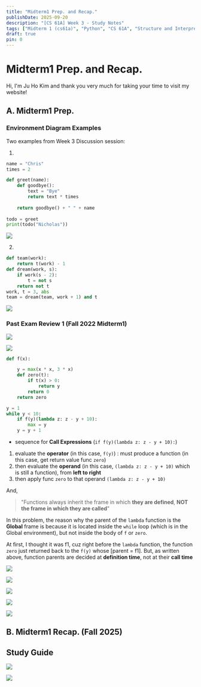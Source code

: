 ```yaml
---
title: "Midterm1 Prep. and Recap."
publishDate: 2025-09-20
description: "[CS 61A] Week 3 - Study Notes"
tags: ["Midterm 1 (cs61a)", "Python", "CS 61A", "Structure and Interpretation of Computer Programs"]
draft: true
pin: 0
---
```


# Midterm1 Prep. and Recap.

Hi, I'm Ju Ho Kim and thank you very much for taking your time to visit my website!

## A. Midterm1 Prep.

### Environment Diagram Examples

Two examples from Week 3 Discussion session:

1. 

```python
name = "Chris"
times = 2

def greet(name):
    def goodbye():
        text = "Bye"
        return text * times
        
    return goodbye() + " " + name
    
todo = greet
print(todo("Nicholas"))
```

![](./_images/04-cs61a-week3/envir01.jpg)

2. 

```python
def team(work):
    return t(work) - 1
def dream(work, s):
    if work(s - 2):
        t = not s
    return not t
work, t = 3, abs
team = dream(team, work + 1) and t
```

![](./_images/04-cs61a-week3/envir02.jpg)

### Past Exam Review 1 (Fall 2022 Midterm1)

![](./_images/04-cs61a-week3/fall22-mt1-1.jpg)

![](./_images/04-cs61a-week3/fall22-mt1-2.jpg)

```python
def f(x):

    y = max(x * x, 3 * x)
    def zero(t):
        if t(x) > 0:
            return y
        return 0
    return zero

y = 1
while y < 10:
    if f(y)(lambda z: z - y + 10):
        max = y
    y = y + 1
```

- sequence for **Call Expressions** (`if f(y)(lambda z: z - y + 10):`)

1. evaluate the **operator** (in this case, `f(y)`) : must produce a function (in this case, get return value func `zero`)
2. then evaluate the **operand** (in this case, `(lambda z: z - y + 10)` which is still a function), from **left to right**
3. then apply func `zero` to that operand `(lambda z: z - y + 10)`

And,

> "Functions always inherit the frame in which **they are defined**, **NOT the frame in which they are called**"

In this problem, the reason why the parent of the `lambda` function is the **Global** frame is because it is located inside the `while` loop (which is in the Global environment), but not inside the body of `f` or `zero`.

At first, I thought it was f1, cuz right before the `lambda` function, the function `zero` just returned back to the `f(y)` whose [parent = f1]. But, as written above, function parents are decided at **definition time**, not at their **call time**

![](./_images/04-cs61a-week3/fall22-mt1-3.jpg)

![](./_images/04-cs61a-week3/fall22-mt1-4.jpg)

![](./_images/04-cs61a-week3/fall22-mt1-5.jpg)

![](./_images/04-cs61a-week3/fall22-mt1-6.jpg)

![](./_images/04-cs61a-week3/fall22-mt1-7.jpg)

## B. Midterm1 Recap. (Fall 2025)


## Study Guide

![](./_images/04-cs61a-week3/61a-mt1-study-guide-1.jpg)

![](./_images/04-cs61a-week3/61a-mt1-study-guide-2.jpg)
